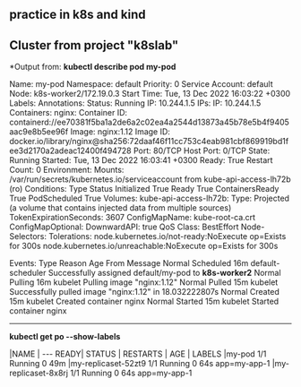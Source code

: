## practice in k8s and kind

**Cluster from project "k8slab"**
---------

*Output from:  **kubectl describe pod my-pod**



Name:             my-pod
Namespace:        default
Priority:         0
Service Account:  default
Node:             k8s-worker2/172.19.0.3
Start Time:       Tue, 13 Dec 2022 16:03:22 +0300
Labels:           <none>
Annotations:      <none>
Status:           Running
IP:               10.244.1.5
IPs:
  IP:  10.244.1.5
Containers:
  nginx:
    Container ID:   containerd://ee70381f5ba1a2de6a2c02ea4a2544d13873a45b78e5b4f9405aac9e8b5ee96f
    Image:          nginx:1.12
    Image ID:       docker.io/library/nginx@sha256:72daaf46f11cc753c4eab981cbf869919bd1fee3d2170a2adeac12400f494728
    Port:           80/TCP
    Host Port:      0/TCP
    State:          Running
      Started:      Tue, 13 Dec 2022 16:03:41 +0300
    Ready:          True
    Restart Count:  0
    Environment:    <none>
    Mounts:
      /var/run/secrets/kubernetes.io/serviceaccount from kube-api-access-lh72b (ro)
Conditions:
  Type              Status
  Initialized       True 
  Ready             True 
  ContainersReady   True 
  PodScheduled      True 
Volumes:
  kube-api-access-lh72b:
    Type:                    Projected (a volume that contains injected data from multiple sources)
    TokenExpirationSeconds:  3607
    ConfigMapName:           kube-root-ca.crt
    ConfigMapOptional:       <nil>
    DownwardAPI:             true
QoS Class:                   BestEffort
Node-Selectors:              <none>
Tolerations:                 node.kubernetes.io/not-ready:NoExecute op=Exists for 300s
                             node.kubernetes.io/unreachable:NoExecute op=Exists for 300s


Events:
  Type    Reason     Age   From               Message
  Normal  Scheduled  16m   default-scheduler  Successfully assigned default/my-pod to **k8s-worker2**
  Normal  Pulling    16m   kubelet            Pulling image "nginx:1.12"
  Normal  Pulled     15m   kubelet            Successfully pulled image "nginx:1.12" in 18.032222807s
  Normal  Created    15m   kubelet            Created container nginx
  Normal  Started    15m   kubelet            Started container nginx



-----------

  **kubectl get po --show-labels**


|NAME  | 
---               READY|   STATUS  |  RESTARTS |  AGE  | LABELS
|my-pod                1/1     Running   0          49m   <none>
|my-replicaset-52zt9   1/1     Running   0          64s   app=my-app-1
|my-replicaset-8x8rj   1/1     Running   0          64s   app=my-app-1


